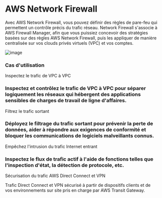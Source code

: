 # AWS Network Firewall

Avec AWS Network Firewall, vous pouvez définir des règles de pare-feu qui permettent un contrôle précis du trafic réseau. Network Firewall s'associe à AWS Firewall Manager, afin que vous puissiez concevoir des stratégies basées sur des règles AWS Network Firewall, puis les appliquer de manière centralisée sur vos clouds privés virtuels (VPC) et vos comptes.

![image](https://user-images.githubusercontent.com/103506746/208858363-ee6c844c-0029-4737-aa19-389fed60790c.png)

### Cas d'utilisation
Inspectez le trafic de VPC à VPC

### Inspectez et contrôlez le trafic de VPC à VPC pour séparer logiquement les réseaux qui hébergent des applications sensibles de charges de travail de ligne d'affaires.
Filtrez le trafic sortant

### Déployez le filtrage du trafic sortant pour prévenir la perte de données, aider à répondre aux exigences de conformité et bloquer les communications de logiciels malveillants connus.
Empêchez l'intrusion du trafic Internet entrant

### Inspectez le flux de trafic actif à l'aide de fonctions telles que l'inspection d'état, la détection de protocole, etc.
Sécurisation du trafic AWS Direct Connect et VPN

Trafic Direct Connect et VPN sécurisé à partir de dispositifs clients et de vos environnements sur site pris en charge par AWS Transit Gateway.
